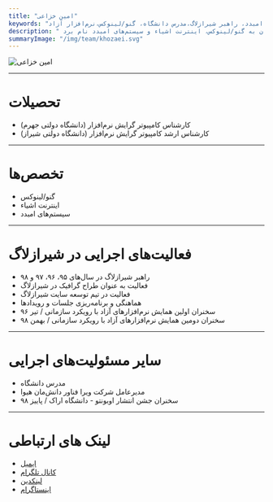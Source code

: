 ```yaml
---
title: "امین خزاعی"
keywords: "امین خزاعی، متخصص گنو/لینوکس،متخصص اینترنت اشیاء و سیستم  های امبدد، راهبر شیرازلاگ،مدرس دانشگاه، گنو/لینوکس،نرم‌افزار آزاد"
description: " امین خزاعی از راهبران شیرازلاگ از سال ۹۵ تا ۹۸ هستند و دارای مدرک کارشناسی ارشد در رشته مهندسی نرم‌افزار از دانشگاه شیراز است. از تخصص‌های مهندس خزاعی می‌توان به گنو/لینوکس، اینترنت اشیاء و سیستم‌های امبدد نام برد."
summaryImage: "/img/team/khozaei.svg"
---
```

![ امین خزاعی ](/img/team/khozaei.svg)

---

# تحصیلات
* کارشناس کامپیوتر گرایش نرم‌افزار (دانشگاه دولتی جهرم)
* کارشناس ارشد کامپیوتر گرایش نرم‌افزار (دانشگاه دولتی شیراز)

---

# تخصص‌ها
* گنو/لینوکس
* اینترنت اشیاء
* سیستم‌های امبدد

---

# فعالیت‌های اجرایی در شیرازلاگ
* راهبر شیرازلاگ در سال‌های ۹۵، ۹۶، ۹۷ و ۹۸
* فعالیت به عنوان طراح گرافیک در شیرازلاگ
* فعالیت در تیم توسعه سایت شیرازلاگ
* هماهنگی و برنامه‌ریزی جلسات و رویدادها
* سخنران اولین همایش نرم‌افزارهای آزاد با رویکرد سازمانی / تیر ۹۶
* سخنران دومین همایش نرم‌افزارهای آزاد با رویکرد سازمانی / بهمن ۹۸
 
---

# سایر مسئولیت‌های اجرایی
* مدرس دانشگاه
* مدیرعامل شرکت ویرا فناور دانش‌مان هیوا
* سخنران جشن انتشار اوبونتو - دانشگاه اراک / پاییز ۹۸

---

# لینک های ارتباطی
* [ایمیل](mailto:khozaei@shirazlug.ir)
* [کانال تلگرام](https://t.me/aminkhozaei)
* [لینکدین](https://linkedin.com/in/khozaei ) 
* [اینستاگرام](https://www.instagram.com/amin.khozaei/)


